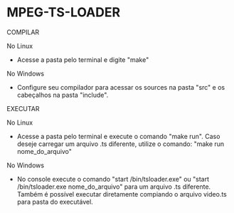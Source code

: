 # MPEG-TS-LOADER

COMPILAR

No Linux
- Acesse a pasta pelo terminal e digite "make"
 
No Windows
- Configure seu compilador para acessar os sources na pasta "src" e os cabeçalhos na pasta "include".


EXECUTAR

No Linux
- Acesse a pasta pelo terminal e execute o comando "make run". Caso deseje carregar um arquivo .ts diferente, utilize o comando: "make run nome_do_arquivo"
 
No Windows
- No console execute o comando "start /bin/tsloader.exe" ou "start /bin/tsloader.exe nome_do_arquivo" para um arquivo .ts diferente. Também é possível executar diretamente compiando o arquivo video.ts para pasta do executável.
